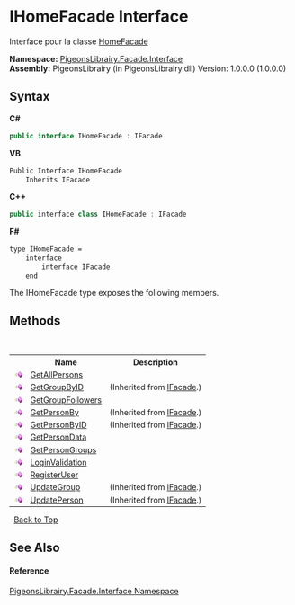 # IHomeFacade Interface
 

Interface pour la classe <a href="6fd5566a-5922-cbce-0d8f-f20c0148442b">HomeFacade</a>

**Namespace:**&nbsp;<a href="0bd0bf76-0a1d-3924-30ff-4e9d41df9d8e">PigeonsLibrairy.Facade.Interface</a><br />**Assembly:**&nbsp;PigeonsLibrairy (in PigeonsLibrairy.dll) Version: 1.0.0.0 (1.0.0.0)

## Syntax

**C#**<br />
``` C#
public interface IHomeFacade : IFacade
```

**VB**<br />
``` VB
Public Interface IHomeFacade
	Inherits IFacade
```

**C++**<br />
``` C++
public interface class IHomeFacade : IFacade
```

**F#**<br />
``` F#
type IHomeFacade =  
    interface
        interface IFacade
    end
```

The IHomeFacade type exposes the following members.


## Methods
&nbsp;<table><tr><th></th><th>Name</th><th>Description</th></tr><tr><td>![Public method](media/pubmethod.gif "Public method")</td><td><a href="d8f33540-9c86-fc53-9ed2-19f6ff9adfa0">GetAllPersons</a></td><td /></tr><tr><td>![Public method](media/pubmethod.gif "Public method")</td><td><a href="9c1ec263-3504-432e-e098-6de062161b87">GetGroupByID</a></td><td> (Inherited from <a href="f3257391-39a8-b0f7-b443-3799176561c3">IFacade</a>.)</td></tr><tr><td>![Public method](media/pubmethod.gif "Public method")</td><td><a href="722ff96b-6471-55e7-eb9b-d9a56e62663a">GetGroupFollowers</a></td><td /></tr><tr><td>![Public method](media/pubmethod.gif "Public method")</td><td><a href="d82c5129-5f3b-10c4-00f9-d576cdd6b2ff">GetPersonBy</a></td><td> (Inherited from <a href="f3257391-39a8-b0f7-b443-3799176561c3">IFacade</a>.)</td></tr><tr><td>![Public method](media/pubmethod.gif "Public method")</td><td><a href="c3243ec3-b442-fa64-8b1b-e9cd9bd31f7c">GetPersonByID</a></td><td> (Inherited from <a href="f3257391-39a8-b0f7-b443-3799176561c3">IFacade</a>.)</td></tr><tr><td>![Public method](media/pubmethod.gif "Public method")</td><td><a href="a9a740c3-c6eb-ecf5-fc17-1bdad321ad1e">GetPersonData</a></td><td /></tr><tr><td>![Public method](media/pubmethod.gif "Public method")</td><td><a href="428bfec9-532f-d67d-054f-6391e4fbae56">GetPersonGroups</a></td><td /></tr><tr><td>![Public method](media/pubmethod.gif "Public method")</td><td><a href="e97e4e1a-d9ec-068e-3e1a-113bf6a620bc">LoginValidation</a></td><td /></tr><tr><td>![Public method](media/pubmethod.gif "Public method")</td><td><a href="df22f513-b4b2-69c1-6c4f-79c6c237f82e">RegisterUser</a></td><td /></tr><tr><td>![Public method](media/pubmethod.gif "Public method")</td><td><a href="ddccb07c-9afa-3052-c034-fc4bb6a295d4">UpdateGroup</a></td><td> (Inherited from <a href="f3257391-39a8-b0f7-b443-3799176561c3">IFacade</a>.)</td></tr><tr><td>![Public method](media/pubmethod.gif "Public method")</td><td><a href="0ffbd23f-6e14-b433-6d75-8c691fab4d6e">UpdatePerson</a></td><td> (Inherited from <a href="f3257391-39a8-b0f7-b443-3799176561c3">IFacade</a>.)</td></tr></table>&nbsp;
<a href="#ihomefacade-interface">Back to Top</a>

## See Also


#### Reference
<a href="0bd0bf76-0a1d-3924-30ff-4e9d41df9d8e">PigeonsLibrairy.Facade.Interface Namespace</a><br />